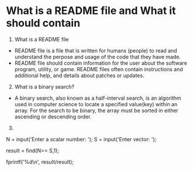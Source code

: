 # What is a README file and What it should contain
1. What is a README file
*  README file is a file that is written for humans (people) to read and understand the perpose and usage of the code that they have made. 
* README file should contain information for the user about the software program, utility, or game. README files often contain instructions and additional help, and details about patches or updates.

2. What is a binary search?
* A binary search, also known as a half-interval search, is an algorithm used in computer science to locate a specified value(key) within an array. For the search to be binary, the array must be sorted in either ascending or descending order.

3. 
N = input('Enter a scalar number: ');
S = input('Enter vector: ');

result = find(N== S,1);

fprintf('%d\n', result/result);
